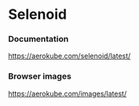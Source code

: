 # Selenoid

### Documentation

https://aerokube.com/selenoid/latest/

### Browser images

https://aerokube.com/images/latest/